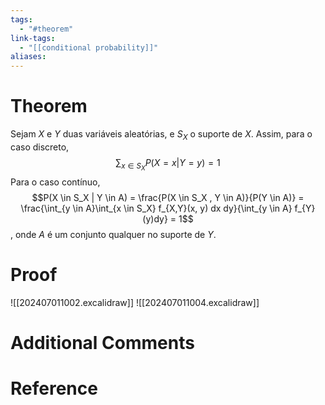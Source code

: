 ```yaml
---
tags:
  - "#theorem"
link-tags:
  - "[[conditional probability]]"
aliases:
---
```

# Theorem
Sejam $X$ e $Y$ duas variáveis aleatórias, e $S_X$ o suporte de $X$. Assim, para o caso discreto, $$\sum_{x \in S_X}P(X = x | Y = y) = 1$$
Para o caso contínuo, $$P(X \in S_X | Y \in A) = \frac{P(X \in S_X , Y \in A)}{P(Y \in A)} = \frac{\int_{y \in A}\int_{x \in S_X} f_{X,Y}(x, y) dx dy}{\int_{y \in A}  f_{Y}(y)dy} = 1$$, onde $A$ é um conjunto qualquer no suporte de $Y$.
# Proof
![[202407011002.excalidraw]]
![[202407011004.excalidraw]]
# Additional Comments


# Reference







